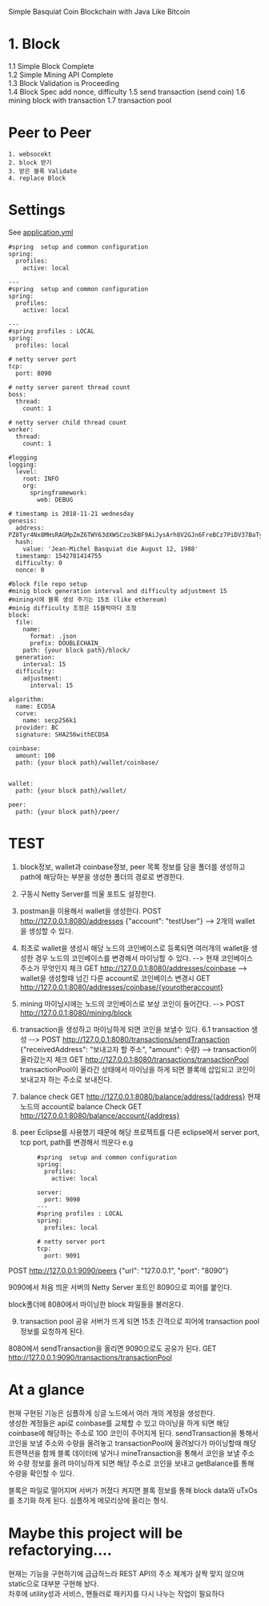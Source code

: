Simple Basquiat Coin Blockchain with Java Like Bitcoin

# 1. Block
  1.1 Simple Block Complete    
  1.2 Simple Mining API Complete    
  1.3 Block Validation is Proceeding    
  1.4 Block Spec add nonce, difficulty
  1.5 send transaction (send coin)
  1.6 mining block with transaction
  1.7 transaction pool
  
  
# Peer to Peer
	1. websocekt
	2. block 받기
	3. 받은 블록 Validate
	4. replace Block

# Settings
See [application.yml](https://github.com/basquiat78/basquiat-coin-with-java/blob/master/src/main/resources/application.yml)

```
#spring  setup and common configuration
spring:
  profiles:
    active: local
    
---
#spring  setup and common configuration
spring:
  profiles:
    active: local
    
---
#spring profiles : LOCAL
spring:
  profiles: local

# netty server port
tcp:
  port: 8090

# netty server parent thread count
boss:
  thread:
    count: 1

# netty server child thread count
worker:
  thread:
    count: 1

#logging
logging:
  level:
    root: INFO
    org:
      springframework:
        web: DEBUG

# timestamp is 2018-11-21 wednesday
genesis:
  address: PZ8Tyr4Nx8MHsRAGMpZmZ6TWY63dXWSCzo3kBF9AiJysArh8V2GJn6FreBCz7PiDV37BaTyf3tcnZ1UUHJ3EC36YfoTDWp5R79MuBydTrKHbjo7zA9RBX7bi
  hash:
    value: 'Jean-Michel Basquiat die August 12, 1988'
  timestamp: 1542781414755
  difficulty: 0
  nonce: 0

#block file repo setup
#minig block generation interval and difficulty adjustment 15
#mining시에 블록 생성 주기는 15초 (like ethereum)
#minig difficulty 조정은 15블럭마다 조정 
block:
  file:
    name:
      format: .json
      prefix: DOUBLECHAIN_
    path: {your block path}/block/
  generation:
    interval: 15
  difficulty:
    adjustment:
      interval: 15
      
algorithm:
  name: ECDSA
  curve:
    name: secp256k1
  provider: BC
  signature: SHA256withECDSA
  
coinbase:
  amount: 100
  path: {your block path}/wallet/coinbase/
  
  
wallet:
  path: {your block path}/wallet/
  
peer:
  path: {your block path}/peer/  
```


# TEST
1. block정보, wallet과 coinbase정보, peer 목록 정보를 담을 폴더를 생성하고  path에 해당하는 부분을 생성한 폴더의 경로로 변경한다.
2. 구동시 Netty Server를 띄울 포트도 설정한다.
3. postman을 이용해서 wallet을 생성한다.
	POST http://127.0.0.1:8080/addresses {"account": "testUser"}
	--> 2개의 wallet을 생성할 수 있다.
4. 최초로 wallet을 생성시 해당 노드의 코인베이스로 등록되면 여러개의 wallet을 생성한 경우 노드의 코인베이스를 변경해서 마이닝할 수 있다.
   --> 현재 코인베이스 주소가 무엇인지  체크  GET http://127.0.0.1:8080/addresses/coinbase
   --> wallet을 생성할때 넘긴 다른 account로 코인베이스 변경시 GET http://127.0.0.1:8080/addresses/coinbase/{yourotheraccount}
5. mining 
   마이닝시에는 노드의 코인베이스로 보상 코인이 들어간다.
   --> POST http://127.0.0.1:8080/mining/block

6. transaction을 생성하고 마이닝하게 되면 코인을 보낼수 있다.
   6.1 transaction 생성
   --> POST http://127.0.0.1:8080/transactions/sendTransaction {"receivedAddress": "보내고자 할 주소", "amount": 수량}
   --> transaction이 올라갔는지 체크
   	   GET http://127.0.0.1:8080/transactions/transactionPool
   transactionPool이 올라간 상태에서 마이닝을 하게 되면 블록에 삽입되고 코인이 보내고자 하는 주소로 보내진다.

7. balance check
  	   GET http://127.0.0.1:8080/balance/address/{address}
  	   현재 노드의 account로 balance Check
  	   GET http://127.0.0.1:8080/balance/account/{address}
  	   
8. peer
   Eclipse를 사용했기 때문에 해당 프로젝트를 다른 eclipse에서 server port, tcp port, path를 변경해서 띄운다
   e.g 

```
	   	#spring  setup and common configuration
		spring:
		  profiles:
		    active: local
		
		server:
		  port: 9090
		---
		#spring profiles : LOCAL
		spring:
		  profiles: local
		
		# netty server port
		tcp:
		  port: 9091
```

POST http://127.0.0.1:9090/peers {"url": "127.0.0.1", "port": "8090"}

9090에서 처음 띄운 서버의 Netty Server 포트인 8090으로 피어를 붙인다.

block폴더에 8080에서 마이닝한 block 파일들을 불러온다.

9. transaction pool 공유
 서버가 뜨게 되면 15초 간격으로 피어에 transaction pool 정보를 요청하게 된다.
 
 8080에서 sendTransaction을 올리면 9090으로도 공유가 된다.
 GET http://127.0.0.1:9090/transactions/transactionPool
 
# At a glance  
현재 구현된 기능은 심플하게 싱글 노드에서 여러 개의 계정을 생성한다.    
생성한 계정들은 api로 coinbase를 교체할 수 있고 마이닝을 하게 되면 해당 coinbase에 해당하는 주소로 100 코인이 주어지게 된다.
sendTransaction을 통해서 코인을 보낼 주소와 수량을 올려놓고 transactionPool에 올려놨다가 마이닝할때 해당 트랜잭션을 함께 블록 데이터에 넣거나 mineTransaction을 통해서 코인을 보낼 주소와 수량 정보를 올려 마이닝하게 되면 해당 주소로 코인을 보내고 getBalance를 통해 수량을 확인할 수 있다.

블록은 파일로 떨어지며 서버가 꺼졌다 켜지면 블록 정보를 통해 block data와 uTxOs를 초기화 하게 된다.
심플하게 메모리상에 올리는 형식.
  
# Maybe this project will be refactorying....  
현재는 기능을 구현하기에 급급하느라 REST API의 주소 체계가 살짝 맞지 않으며 static으로 대부분 구현해 놨다.    
차후에 utility성과 서비스, 핸들러로 패키지를 다시 나누는 작업이 필요하다	